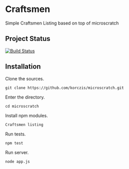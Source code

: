 # Craftsmen

Simple Craftsmen Listing based on top of microscratch

## Project Status

[![Build Status](https://travis-ci.org/korczis/microscratch.png?branch=master)](https://travis-ci.org/korczis/microscratch)


## Installation

Clone the sources.

```
git clone https://github.com/korczis/microscratch.git
```

Enter the directory.

```
cd microscratch
```

Install npm modules.

```
Craftsmen listing
```

Run tests.

```
npm test
```

Run server.

```
node app.js
```
